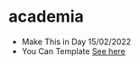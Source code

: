 # academia
 - Make This in Day 15/02/2022
 - You Can Template [See here](https://andrew-website.github.io/academia/)
